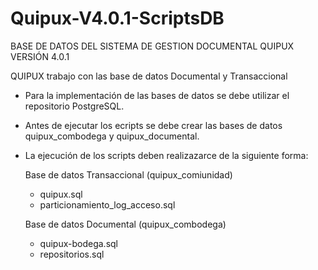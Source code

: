 # Quipux-V4.0.1-ScriptsDB

BASE DE DATOS DEL SISTEMA DE GESTION DOCUMENTAL QUIPUX VERSIÓN 4.0.1

QUIPUX trabajo con las base de datos Documental y Transaccional

- Para la implementación de las bases de datos se debe utilizar el repositorio PostgreSQL.

- Antes de ejecutar los ecripts se debe crear las bases de datos quipux_combodega y quipux_documental.

- La ejecución de los scripts deben realizazarce de la siguiente forma:

  Base de datos Transaccional (quipux_comiunidad)

  - quipux.sql
  - particionamiento_log_acceso.sql
  
  Base de datos Documental (quipux_combodega)
  - quipux-bodega.sql
  - repositorios.sql
